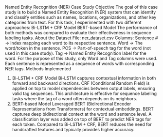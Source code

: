 Named Entity Recognition (NER) Case Study
Objective
The goal of this case study is to build a Named Entity Recognition (NER) system that can identify and classify entities such as names, locations, organizations, and other key categories from text.
For this task, I experimented with two different approaches:
Bi-LSTM + CRF Model
BERT-based Model
The performance of both methods was compared to evaluate their effectiveness in sequence labeling tasks.
About the Dataset
File: ner_dataset.csv
Columns:
Sentence # → Index mapping each word to its respective sentence.
Word → The word/token in the sentence.
POS → Part-of-speech tag for the word (not used in this case study).
Tag → Named Entity Recognition label for the word.
For the purpose of this study, only Word and Tag columns were used. Each sentence is represented as a sequence of words with corresponding NER tags.
Methods Implemented
1. Bi-LSTM + CRF Model
Bi-LSTM captures contextual information in both forward and backward directions.
CRF (Conditional Random Field) is applied on top to model dependencies between output labels, ensuring valid tag sequences.
This architecture is effective for sequence labeling tasks where the tag of a word often depends on its neighbors.
2. BERT-based Model
Leveraged BERT (Bidirectional Encoder Representations from Transformers) for contextual embeddings.
BERT captures deep bidirectional context at the word and sentence level.
A classification layer was added on top of BERT to predict NER tags for each token.
Compared to Bi-LSTM + CRF, BERT reduces the need for handcrafted features and typically provides higher accuracy.
